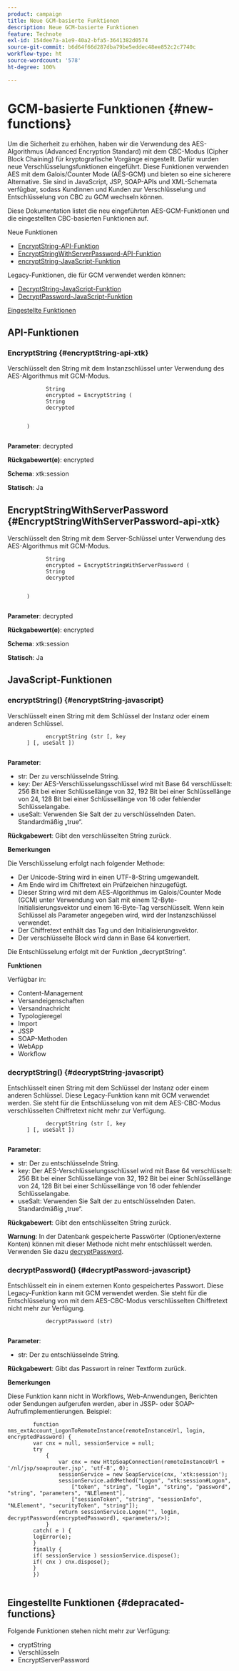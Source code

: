 ```yaml
---
product: campaign
title: Neue GCM-basierte Funktionen
description: Neue GCM-basierte Funktionen
feature: Technote
exl-id: 154dee7a-a1e9-40a2-bfa5-3641382d0574
source-git-commit: b6d64f66d287dba79be5eddec48ee852c2c7740c
workflow-type: ht
source-wordcount: '578'
ht-degree: 100%

---
```


# GCM-basierte Funktionen {#new-functions}

Um die Sicherheit zu erhöhen, haben wir die Verwendung des AES-Algorithmus (Advanced Encryption Standard) mit dem CBC-Modus (Cipher Block Chaining) für kryptografische Vorgänge eingestellt. Dafür wurden neue Verschlüsselungsfunktionen eingeführt. Diese Funktionen verwenden AES mit dem Galois/Counter Mode (AES-GCM) und bieten so eine sicherere Alternative. Sie sind in JavaScript, JSP, SOAP-APIs und XML-Schemata verfügbar, sodass Kundinnen und Kunden zur Verschlüsselung und Entschlüsselung von CBC zu GCM wechseln können.

Diese Dokumentation listet die neu eingeführten AES-GCM-Funktionen und die eingestellten CBC-basierten Funktionen auf.

Neue Funktionen

* [EncryptString-API-Funktion](#encryptString-api-xtk)
* [EncryptStringWithServerPassword-API-Funktion](#EncryptStringWithServerPassword-api-xtk)
* [encryptString-JavaScript-Funktion](#encryptString-javascript)

Legacy-Funktionen, die für GCM verwendet werden können:

* [DecryptString-JavaScript-Funktion ](#decryptString-javascript)
* [DecryptPassword-JavaScript-Funktion](#decryptPassword-javascript)

[Eingestellte Funktionen](#depracated-functions)

## API-Funktionen

### EncryptString {#encryptString-api-xtk}

Verschlüsselt den String mit dem Instanzschlüssel unter Verwendung des AES-Algorithmus mit GCM-Modus.

```
            String 
            encrypted = EncryptString (
            String       
            decrypted
            

      )
         
```

**Parameter**: decrypted

**Rückgabewert(e)**: encrypted

**Schema**: xtk:session

**Statisch**: Ja

## EncryptStringWithServerPassword {#EncryptStringWithServerPassword-api-xtk}

Verschlüsselt den String mit dem Server-Schlüssel unter Verwendung des AES-Algorithmus mit GCM-Modus.


```
            String 
            encrypted = EncryptStringWithServerPassword (
            String       
            decrypted
            

      )
         
```

**Parameter**: decrypted

**Rückgabewert(e)**: encrypted

**Schema**: xtk:session

**Statisch**: Ja

## JavaScript-Funktionen

### encryptString() {#encryptString-javascript}

Verschlüsselt einen String mit dem Schlüssel der Instanz oder einem anderen Schlüssel.

```
            encryptString (str [, key
      ] [, useSalt ])
         
```

**Parameter**:

* str: Der zu verschlüsselnde String.
* key: Der AES-Verschlüsselungsschlüssel wird mit Base 64 verschlüsselt: 256 Bit bei einer Schlüssellänge von 32, 192 Bit bei einer Schlüssellänge von 24, 128 Bit bei einer Schlüssellänge von 16 oder fehlender Schlüsselangabe.
* useSalt: Verwenden Sie Salt der zu verschlüsselnden Daten. Standardmäßig „true“.

**Rückgabewert**: Gibt den verschlüsselten String zurück.

**Bemerkungen**

Die Verschlüsselung erfolgt nach folgender Methode:

* Der Unicode-String wird in einen UTF-8-String umgewandelt.
* Am Ende wird im Chiffretext ein Prüfzeichen hinzugefügt.
* Dieser String wird mit dem AES-Algorithmus im Galois/Counter Mode (GCM) unter Verwendung von Salt mit einem 12-Byte-Initialisierungsvektor und einem 16-Byte-Tag verschlüsselt. Wenn kein Schlüssel als Parameter angegeben wird, wird der Instanzschlüssel verwendet.
* Der Chiffretext enthält das Tag und den Initialisierungsvektor.
* Der verschlüsselte Block wird dann in Base 64 konvertiert.

Die Entschlüsselung erfolgt mit der Funktion „decryptString“.

**Funktionen**

Verfügbar in:

* Content-Management
* Versandeigenschaften
* Versandnachricht
* Typologieregel
* Import
* JSSP
* SOAP-Methoden
* WebApp
* Workflow

### decryptString() {#decryptString-javascript}

Entschlüsselt einen String mit dem Schlüssel der Instanz oder einem anderen Schlüssel. Diese Legacy-Funktion kann mit GCM verwendet werden. Sie steht für die Entschlüsselung von mit dem AES-CBC-Modus verschlüsselten Chiffretext nicht mehr zur Verfügung.

```
            decryptString (str [, key
      ] [, useSalt ])
         
```

**Parameter**:

* str: Der zu entschlüsselnde String.
* key: Der AES-Verschlüsselungsschlüssel wird mit Base 64 verschlüsselt: 256 Bit bei einer Schlüssellänge von 32, 192 Bit bei einer Schlüssellänge von 24, 128 Bit bei einer Schlüssellänge von 16 oder fehlender Schlüsselangabe.
* useSalt: Verwenden Sie Salt der zu entschlüsselnden Daten. Standardmäßig „true“.

**Rückgabewert**: Gibt den entschlüsselten String zurück.

**Warnung**: In der Datenbank gespeicherte Passwörter (Optionen/externe Konten) können mit dieser Methode nicht mehr entschlüsselt werden. Verwenden Sie dazu [decryptPassword](#decryptPassword-javascript).

### decryptPassword() {#decryptPassword-javascript}

Entschlüsselt ein in einem externen Konto gespeichertes Passwort. Diese Legacy-Funktion kann mit GCM verwendet werden. Sie steht für die Entschlüsselung von mit dem AES-CBC-Modus verschlüsselten Chiffretext nicht mehr zur Verfügung.

```
            decryptPassword (str)
         
```

**Parameter**:

* str: Der zu entschlüsselnde String.

**Rückgabewert**: Gibt das Passwort in reiner Textform zurück.

**Bemerkungen**

Diese Funktion kann nicht in Workflows, Web-Anwendungen, Berichten oder Sendungen aufgerufen werden, aber in JSSP- oder SOAP-Aufrufimplementierungen. Beispiel:

```
        function nms_extAccount_LogonToRemoteInstance(remoteInstanceUrl, login, encryptedPassword) {
        var cnx = null, sessionService = null;
        try
            {
                var cnx = new HttpSoapConnection(remoteInstanceUrl + '/nl/jsp/soaprouter.jsp', 'utf-8', 0);
                sessionService = new SoapService(cnx, 'xtk:session');
                sessionService.addMethod("Logon", "xtk:session#Logon",
                    ["token", "string", "login", "string", "password", "string", "parameters", "NLElement"],
                    ["sessionToken", "string", "sessionInfo", "NLElement", "securityToken", "string"]);
                return sessionService.Logon("", login, decryptPassword(encryptedPassword), <parameters/>);
            }
        catch( e ) {
        logError(e);
        }
        finally {
        if( sessionService ) sessionService.dispose();
        if( cnx ) cnx.dispose();
        }
        })
      
```

## Eingestellte Funktionen {#depracated-functions}

Folgende Funktionen stehen nicht mehr zur Verfügung:

* cryptString
* Verschlüsseln
* EncryptServerPassword
